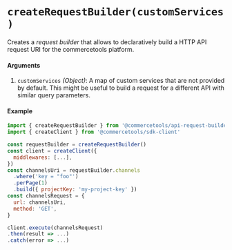 # `createRequestBuilder(customServices)`

Creates a *request builder* that allows to declaratively build a HTTP API request URI for the commercetools platform.

#### Arguments

1. `customServices` *(Object)*: A map of custom services that are not provided by default. This might be useful to build a request for a different API with similar query parameters.

#### Example

```js
import { createRequestBuilder } from '@commercetools/api-request-builder'
import { createClient } from '@commercetools/sdk-client'

const requestBuilder = createRequestBuilder()
const client = createClient({
  middlewares: [...],
})
const channelsUri = requestBuilder.channels
  .where('key = "foo"')
  .perPage(1)
  .build({ projectKey: 'my-project-key' })
const channelsRequest = {
  url: channelsUri,
  method: 'GET',
}

client.execute(channelsRequest)
.then(result => ...)
.catch(error => ...)
```
